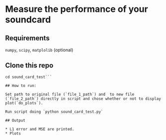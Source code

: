 # Measure the performance of your soundcard

## Requirements

`numpy`, `scipy`, `matplolib` (optional)

## Clone this repo

```git clone https://github.com/Leobouloc/sound_card_test.git
cd sound_card_test```

## How to run:

Set path to original file (`file_1_path`) and  to new file (`file_2_path`) directly in script and chose whether or not to display plot(`do_plots`).

Run script doing `python sound_card_test.py`

## Output

* L1 error and MSE are printed.
* Plots

